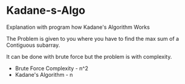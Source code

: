 # Kadane-s-Algo
Explanation with program how Kadane's Algorithm Works

The Problem is given to you where you have to find the max sum of a Contiguous subarray.

It can be done with brute force but the problem is with complexity. 

- Brute Force Complexity - n^2
- Kadane's Algorithm     - n

